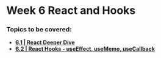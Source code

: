 # Week 6 React and Hooks

### Topics to be covered:
- [**6.1 | React Deeper Dive**](week-6.1/)
- [**6.2 | React Hooks - useEffect, useMemo, useCallback**](week-6.2/)